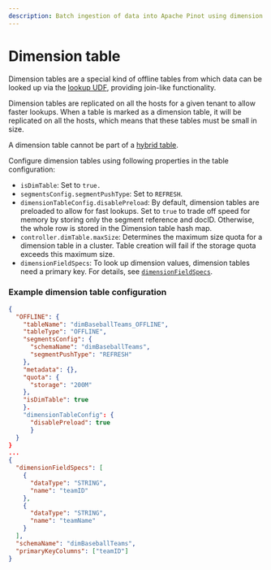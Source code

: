 ```yaml
---
description: Batch ingestion of data into Apache Pinot using dimension tables.
---
```


# Dimension table

Dimension tables are a special kind of offline tables from which data can be looked up via the [lookup UDF](../../../for-users/user-guide-query/query-syntax/lookup-udf-join.md), providing join-like functionality.

Dimension tables are replicated on all the hosts for a given tenant to allow faster lookups. When a table is marked as a dimension table, it will be replicated on all the hosts, which means that these tables must be small in size.

A dimension table cannot be part of a [hybrid table](../../concepts/components/table/#hybrid-table).

Configure dimension tables using following properties in the table configuration:

* `isDimTable`: Set to `true.`
* `segmentsConfig.segmentPushType`: Set to `REFRESH`.
* `dimensionTableConfig.disablePreload`: By default, dimension tables are preloaded to allow for fast lookups. Set to `true` to trade off speed for memory by storing only the segment reference and docID. Otherwise, the whole row is stored in the Dimension table hash map.
* `controller.dimTable.maxSize`: Determines the maximum size quota for a dimension table in a cluster. Table creation will fail if the storage quota exceeds this maximum size.
* `dimensionFieldSpecs`: To look up dimension values, dimension tables need a primary key. For details, see [`dimensionFieldSpecs`](https://docs.pinot.apache.org/configuration-reference/schema#dimensionfieldspec).

### Example dimension table configuration

```json
{
  "OFFLINE": {
    "tableName": "dimBaseballTeams_OFFLINE",
    "tableType": "OFFLINE",
    "segmentsConfig": {
      "schemaName": "dimBaseballTeams",
      "segmentPushType": "REFRESH"
    },
    "metadata": {},
    "quota": {
      "storage": "200M"
    },
    "isDimTable": true
    }.
    "dimensionTableConfig": {
      "disablePreload": true
      }
  }
}
...
{
  "dimensionFieldSpecs": [
    {
      "dataType": "STRING",
      "name": "teamID"
    },
    {
      "dataType": "STRING",
      "name": "teamName"
    }
  ],
  "schemaName": "dimBaseballTeams",
  "primaryKeyColumns": ["teamID"]
}
```


